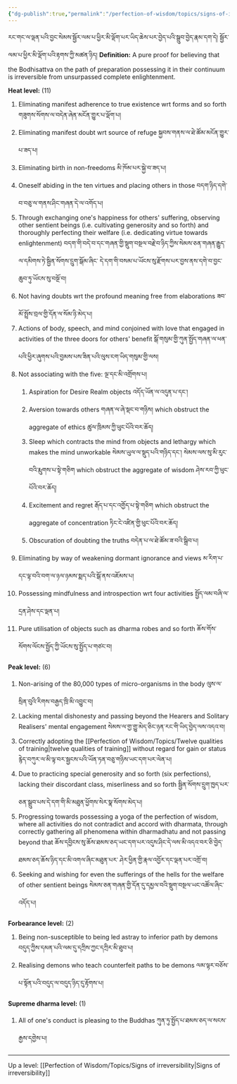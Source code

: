 ```yaml
---
{"dg-publish":true,"permalink":"/perfection-of-wisdom/topics/signs-of-irreversibility-on-the-path-of-preparation/"}
---
```


རང་གང་ལ་ལྡན་པའི་བྱང་སེམས་སྦྱོར་ལམ་པ་ཕྱིར་མི་ལྡོག་པར་ཡིད་ཆེས་པར་བྱེད་པའི་སྒྲུབ་བྱེད་རྣམ་དག་དེ། སྦྱོར་ལམ་པ་ཕྱིར་མི་ལྡོག་པའི་རྟགས་ཀྱི་མཚན་ཉིད།
**Definition:** A pure proof for believing that the Bodhisattva on the path of preparation possessing it in their continuum is irreversible from unsurpassed complete enlightenment.

**Heat level:** (11)
1. Eliminating manifest adherence to true existence wrt forms and so forth
   གཟུགས་སོགས་ལ་བདེན་ཞེན་མངོན་གྱུར་པ་ལྡོག་པ།
2. Eliminating manifest doubt wrt source of refuge སྐྱབས་གནས་ལ་ཐེ་ཚོམ་མངོན་གྱུར་པ་ཟད་པ།
3. Eliminating birth in non-freedoms མི་ཁོམ་པར་སྐྱེ་བ་ཟད་པ།
4. Oneself abiding in the ten virtues and placing others in those བདག་ཉིད་དགེ་བ་བཅུ་ལ་གནས་ཤིང་གཞན་དེ་ལ་འགོད་པ།
5. Through exchanging one's happiness for others' suffering, observing other sentient beings (i.e. cultivating generosity and so forth) and thoroughly perfecting their welfare (i.e. dedicating virtue towards enlightenment) བདག་གི་བདེ་བ་དང་གཞན་གྱི་སྡུག་བསྔལ་བརྗེ་བ་ཉིད་ཀྱིས་སེམས་ཅན་གཞན་རྒྱུད་ལ་དམིགས་ཏེ་སྦྱིན་སོགས་དྲུག་སྒོམ་ཞིང་
   དེ་དག་གི་བསམ་པ་ཡོངས་སུ་རྫོགས་པར་བྱས་ནས་དགེ་བ་བྱང་ཆུབ་ཏུ་ཡོངས་སུ་བསྔོ་བ།
6. Not having doubts wrt the profound meaning free from elaborations ཟབ་མོ་སྤྲོས་བྲལ་གྱི་དོན་ལ་སོམ་ཉི་མེད་པ།
7. Actions of body, speech, and mind conjoined with love that engaged in activities of the three doors for others' benefit སྒོ་གསུམ་གྱི་ཀུན་སྤྱོད་གཞན་ལ་ཕན་པའི་ཕྱིར་ཞུགས་པའི་བྱམས་པས་ཟིན་པའི་ལུས་ངག་ཡིད་གསུམ་གྱི་ལས།
8. Not associating with the five: ལྔ་དང་མི་འགྲོགས་པ།
	1. Aspiration for Desire Realm objects འདོད་ཡོན་ལ་འདུན་པ་དང༌།
	2. Aversion towards others གཞན་ལ་ཞེ་སྡང་བ་གཉིས།
	   which obstruct the aggregate of ethics ཚུལ་ཁྲིམས་ཀྱི་ཕུང་པོའི་བར་ཆོད།
	3. Sleep which contracts the mind from objects and lethargy which makes the mind unworkable
	   སེམས་ཡུལ་ལ་སྡུད་པའི་གཉིད་དང༌། སེམས་ལས་སུ་མི་རུང་བའི་རྨུགས་པ་སྟེ་གཅིག
	   which obstruct the aggregate of wisdom ཤེས་རབ་ཀྱི་ཕུང་པོའི་བར་ཆོད།
	4. Excitement and regret རྒོད་པ་དང་འགྱོད་པ་སྟེ་གཅིག
	   which obstruct the aggregate of concentration ཏིང་ངེ་འཛིན་གྱི་ཕུང་པོའི་བར་ཆོད།
	5. Obscuration of doubting the truths བདེན་པ་ལ་ཐེ་ཚོམ་ཟ་བའི་སྒྲིབ་པ།
9. Eliminating by way of weakening dormant ignorance and views
   མ་རིག་པ་དང་ལྟ་བའི་བག་ལ་ཉལ་ཉམས་སྨད་པའི་སྒོ་ནས་འཇོམས་པ།
10. Possessing mindfulness and introspection wrt four activities སྤྱོད་ལམ་བཞི་ལ་དྲན་ཤེས་དང་ལྡན་པ།
11. Pure utilisation of objects such as dharma robes and so forth ཆོས་གོས་སོགས་ལོངས་སྤྱོད་ཀྱི་ཡོངས་སུ་སྤྱོད་པ་གཙང་བ།

**Peak level:** (6)
1. Non-arising of the 80,000 types of micro-organisms in the body
   ལུས་ལ་སྲིན་བུའི་རིགས་བརྒྱད་ཁྲི་མི་འབྱུང་བ།
2. Lacking mental dishonesty and passing beyond the Hearers and Solitary Realisers' mental engagement
   སེམས་ལ་གྱ་གྱུ་མེད་ཅིང་ཉན་རང་གི་ཡིད་བྱེད་ལས་འདའ་བ།
3. Correctly adopting the [[Perfection of Wisdom/Topics/Twelve qualities of training\|twelve qualities of training]] without regard for gain or status
   རྙེད་བཀུར་ལ་མི་ལྟ་བར་སྦྱངས་པའི་ཡོན་ཏན་བཅུ་གཉིས་ཡང་དག་པར་ལེན་པ།
4. Due to practicing special generosity and so forth (six perfections), lacking their discordant class, miserliness and so forth སྦྱིན་སོགས་དྲུག་ཁྱད་པར་ཅན་སྒྲུབ་པས་དེ་དག་གི་མི་མཐུན་ཕྱོགས་སེར་སྣ་སོགས་མེད་པ།
5. Progressing towards possessing a yoga of the perfection of wisdom, where all activities do not contradict and accord with dharmata, through correctly gathering all phenomena within dharmadhatu and not passing beyond that ཆོས་དབྱིངས་སུ་ཆོས་ཐམས་ཅད་ཡང་དག་པར་འདུས་ཤིང་དེ་ལས་མི་འདའ་བར་ཅི་བྱེད་ཐམས་ཅད་ཆོས་ཉིད་དང་མི་འགལ་ཞིང་མཐུན་པར་   ཤེར་ཕྱིན་གྱི་རྣལ་འབྱོར་དང་ལྡན་པར་འགྲོ་བ།
6. Seeking and wishing for even the sufferings of the hells for the welfare of other sentient beings
   སེམས་ཅན་གཞན་གྱི་དོན་དུ་དམྱལ་བའི་སྡུག་བསྔལ་ཡང་འཚོལ་ཞིང་འདོད་པ།

**Forbearance level:** (2)
1. Being non-susceptible to being led astray to inferior path by demons
   བདུད་ཀྱིས་དམན་པའི་ལམ་དུ་དཀྲིས་ཀྱང་དཀྲིར་མི་ཐུབ་པ།
2. Realising demons who teach counterfeit paths to be demons
   ལམ་ལྟར་བཅོས་པ་སྟོན་པའི་བདུད་ལ་བདུད་ཉིད་དུ་རྟོགས་པ།

**Supreme dharma level:** (1)
1. All of one's conduct is pleasing to the Buddhas ཀུན་ཏུ་སྤྱོད་པ་ཐམས་ཅད་ལ་སངས་རྒྱས་དགྱེས་པ།


---
Up a level: [[Perfection of Wisdom/Topics/Signs of irreversibility\|Signs of irreversibility]]